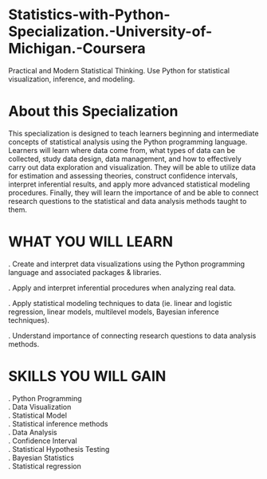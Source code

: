 # Statistics-with-Python-Specialization.-University-of-Michigan.-Coursera
Practical and Modern Statistical Thinking. Use Python for statistical visualization, inference, and modeling.

# About this Specialization
This specialization is designed to teach learners beginning and intermediate concepts of statistical analysis using the Python programming language. Learners will learn where data come from, what types of data can be collected, study data design, data management, and how to effectively carry out data exploration and visualization. They will be able to utilize data for estimation and assessing theories, construct confidence intervals, interpret inferential results, and apply more advanced statistical modeling procedures. Finally, they will learn the importance of and be able to connect research questions to the statistical and data analysis methods taught to them.

# WHAT YOU WILL LEARN
. Create and interpret data visualizations using the Python programming language and associated packages & libraries.

. Apply and interpret inferential procedures when analyzing real data.

. Apply statistical modeling techniques to data (ie. linear and logistic regression, linear models, multilevel models, Bayesian inference techniques).

. Understand importance of connecting research questions to data analysis methods.

# SKILLS YOU WILL GAIN
. Python Programming<br>
. Data Visualization<br>
. Statistical Model<br>
. Statistical inference methods<br>
. Data Analysis<br>
. Confidence Interval<br>
. Statistical Hypothesis Testing<br>
. Bayesian Statistics<br>
. Statistical regression<br>
